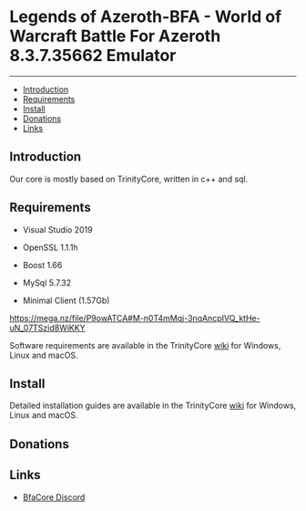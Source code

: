 # Legends of Azeroth-BFA - World of Warcraft Battle For Azeroth 8.3.7.35662 Emulator


--------------


* [Introduction](#introduction)
* [Requirements](#requirements)
* [Install](#install)
* [Donations](#donations)
* [Links](#links)



## Introduction

Our core is mostly based on TrinityCore, written in c++ and sql.



## Requirements

* Visual Studio 2019
* OpenSSL 1.1.1h
* Boost 1.66
* MySql 5.7.32


* Minimal Client (1.57Gb)

https://mega.nz/file/P9owATCA#M-n0T4mMqj-3nqAncpIVQ_ktHe-uN_07TSzid8WiKKY






Software requirements are available in the TrinityCore [wiki](https://www.trinitycore.info/display/tc/Requirements) for
Windows, Linux and macOS.



## Install

Detailed installation guides are available in the TrinityCore [wiki](https://www.trinitycore.info/display/tc/Installation+Guide) for
Windows, Linux and macOS.



## Donations





## Links

* [BfaCore Discord](https://discord.gg/J2XezBR9Sw)


